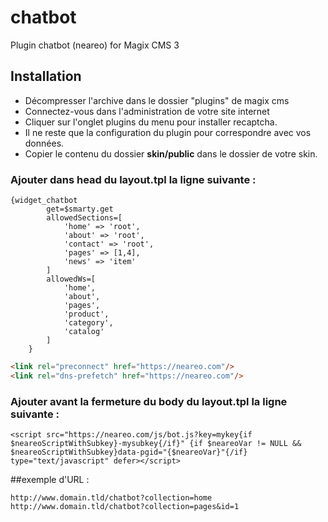 # chatbot
Plugin chatbot (neareo) for Magix CMS 3

## Installation
 * Décompresser l'archive dans le dossier "plugins" de magix cms
 * Connectez-vous dans l'administration de votre site internet
 * Cliquer sur l'onglet plugins du menu pour installer recaptcha.
 * Il ne reste que la configuration du plugin pour correspondre avec vos données.
* Copier le contenu du dossier **skin/public** dans le dossier de votre skin.

### Ajouter dans head du layout.tpl la ligne suivante :
```smarty
{widget_chatbot
        get=$smarty.get
        allowedSections=[
            'home' => 'root',
            'about' => 'root',
            'contact' => 'root',
            'pages' => [1,4],
            'news' => 'item'
        ]
        allowedWs=[
            'home',
            'about',
            'pages',
            'product',
            'category',
            'catalog'
        ]
    }
````
```html
<link rel="preconnect" href="https://neareo.com"/>
<link rel="dns-prefetch" href="https://neareo.com"/>
````

### Ajouter avant la fermeture du body du layout.tpl la ligne suivante :
```smarty
<script src="https://neareo.com/js/bot.js?key=mykey{if $neareoScriptWithSubkey}-mysubkey{/if}" {if $neareoVar != NULL && $neareoScriptWithSubkey}data-pgid="{$neareoVar}"{/if} type="text/javascript" defer></script>
````

##exemple d'URL :
```text
http://www.domain.tld/chatbot?collection=home
http://www.domain.tld/chatbot?collection=pages&id=1
````